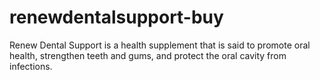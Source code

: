 # renewdentalsupport-buy
Renew Dental Support is a health supplement that is said to promote oral health, strengthen teeth and gums, and protect the oral cavity from infections.
